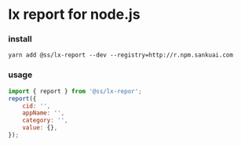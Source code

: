 # lx report for node.js

### install

```
yarn add @ss/lx-report --dev --registry=http://r.npm.sankuai.com
```

### usage

```javascript
import { report } from '@ss/lx-repor';
report({
    cid: '',
    appName: '',
    category: '',
    value: {},
});
```
